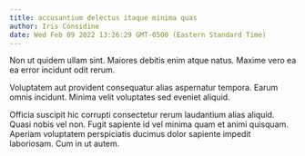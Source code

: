 ```yaml
---
title: accusantium delectus itaque minima quas
author: Iris Considine
date: Wed Feb 09 2022 13:26:29 GMT-0500 (Eastern Standard Time)
---
```

Non ut quidem ullam sint. Maiores debitis enim atque natus. Maxime vero ea ea error incidunt odit rerum.

 Voluptatem aut provident consequatur alias aspernatur tempora. Earum omnis incidunt. Minima velit voluptates sed eveniet aliquid.

 Officia suscipit hic corrupti consectetur rerum laudantium alias aliquid. Quasi nobis vel non. Fugit sapiente id vel minima quam et animi quisquam. Aperiam voluptatem perspiciatis ducimus dolor sapiente impedit laboriosam. Cum in ut autem.